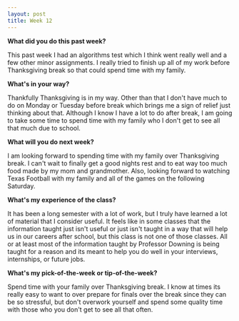 ```yaml
---
layout: post
title: Week 12
---
```


**What did you do this past week?**

This past week I had an algorithms test which I think went really well and a few other
minor assignments. I really tried to finish up all of my work before Thanksgiving break
so that could spend time with my family.

**What's in your way?**

Thankfully Thanksgiving is in my way. Other than that I don't have much to do on Monday
or Tuesday before break which brings me a sign of relief just thinking about that. Although
I know I have a lot to do after break, I am going to take some time to spend time with my
family who I don't get to see all that much due to school. 


**What will you do next week?**

I am looking forward to spending time with my family over Thanksgiving break.
I can't wait to finally get a good nights rest and to eat way too much food made by
my mom and grandmother. Also, looking forward to watching Texas Football with my family
and all of the games on the following Saturday.

**What's my experience of the class?**

It has been a long semester with a lot of work, but I truly have learned a lot of
material that I consider useful. It feels like in some classes that the information
taught just isn't useful or just isn't taught in a way that will help us in our careers
after school, but this class is not one of those classes. All or at least most
of the information taught by Professor Downing is being taught for a reason and its
meant to help you do well in your interviews, internships, or future jobs.

**What's my pick-of-the-week or tip-of-the-week?**

Spend time with your family over Thanksgiving break. I know at times its really easy to want to
over prepare for finals over the break since they can be so stressful, but don't overwork yourself and
spend some quality time with those who you don't get to see all that often.
